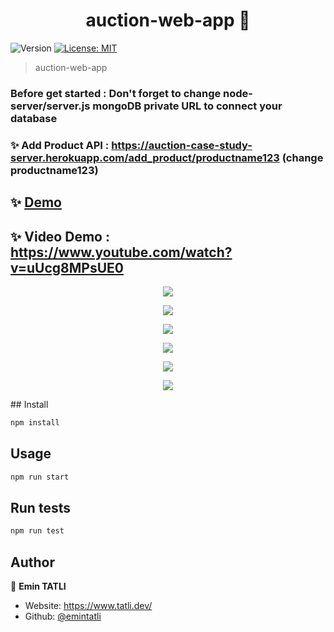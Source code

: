 <h1 align="center">auction-web-app 👋</h1>
<p>
  <img alt="Version" src="https://img.shields.io/badge/version-0.1.0-blue.svg?cacheSeconds=2592000" />
  <a href="#" target="_blank">
    <img alt="License: MIT" src="https://img.shields.io/badge/License-MIT-yellow.svg" />
  </a>
</p>

> auction-web-app

### Before get started : Don't forget to change node-server/server.js mongoDB private URL to connect your database

### ✨ Add Product API : https://auction-case-study-server.herokuapp.com/add_product/productname123  (change productname123)

## ✨ [Demo](https://auction-case-study-private.vercel.app/)
## ✨ Video Demo : https://www.youtube.com/watch?v=uUcg8MPsUE0

<p align="center"><img src="https://i.hizliresim.com/d0pihxc.png"></img></p>
<p align="center"><img src="https://i.hizliresim.com/t09ihab.png"></img></p>
<p align="center"><img src="https://i.hizliresim.com/5w5s358.png"></img></p>
<p align="center"><img src="https://i.hizliresim.com/2gvd4h0.png"></img></p>
<p align="center"><img src="https://i.hizliresim.com/ie3gm7v.png"></img></p>
<p align="center"><img src="https://i.hizliresim.com/fpv4w5b.png"></img></p>
## Install

```sh
npm install
```

## Usage

```sh
npm run start
```

## Run tests

```sh
npm run test
```

## Author

👤 **Emin TATLI**

* Website: https://www.tatli.dev/
* Github: [@emintatli](https://github.com/emintatli)
